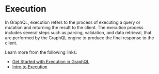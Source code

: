 # Execution

In GraphQL, execution refers to the process of executing a query or mutation and returning the result to the client. The execution process includes several steps such as parsing, validation, and data retrieval, that are performed by the GraphQL engine to produce the final response to the client.

Learn more from the following links:

- [Get Started with Execution in GraphQL](https://graphql.org/learn/execution/)
- [Intro to Execution](https://graphql.org/graphql-js/execution/)